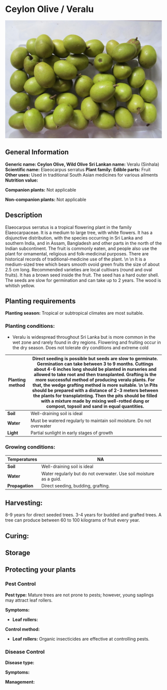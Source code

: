 # Ceylon Olive / Veralu
 ![Ceylon Olive](../../assets/images/Ceylon-Olive_Veralu.jpg "By Gregorvitch - Own work A photograph taken by a Canon Poweshot SX130 IS Digital Camera, CC BY-SA 3.0, https://commons.wikimedia.org/w/index.php?curid=16228511")

## General Information
**Generic name: Ceylon Olive, Wild Olive**
**Sri Lankan name:** Veralu (Sinhala) 
**Scientific name:** Elaeocarpus serratus 
**Plant family:** 
**Edible parts:** Fruit
**Other uses:** Used in traditional South Asian medicines for various ailments
**Nutrition value:**

**Companion plants:** Not applicable

**Non-companion plants:** Not applicable

## Description
 Elaeocarpus serratus is a tropical flowering plant in the family Elaeocarpaceae. It is a medium to large tree, with white flowers. It has a disjunctive distribution, with the species occurring in Sri Lanka and southern India, and in Assam, Bangladesh and other parts in the north of the Indian subcontinent. The fruit is commonly eaten, and people also use the plant for ornamental, religious and folk-medicinal purposes. There are historical records of traditional-medicine use of the plant. \n  \n It is a medium-sized tree which bears smooth ovoid green fruits the size of about 2.5 cm long. Recommended varieties are local cultivars (round and oval fruits). It has a brown seed inside the fruit. The seed has a hard outer shell. The seeds are slow for germination and can take up to 2 years. The wood is whitish yellow.

## Planting requirements

**Planting season:** Tropical or subtropical climates are most suitable. 

### Planting conditions:
- Veralu is widespread throughout Sri Lanka but is more common in the wet zone and rarely found in dry regions. Flowering and fruiting occur in the dry season. Does not tolerate dry conditions and extreme cold

| Planting method | **Direct seeding is possible but seeds are slow to germinate. Germination can take between 3 to 9 months. Cuttings about 4-6 inches long should be planted in nurseries and allowed to take root and then transplanted. Grafting is the more successful method of producing veralu plants. For that, the wedge grafting method is more suitable.**  \n  \n **Pits should be prepared with a distance of 2-3 meters between the plants for transplatnting. Then the pits should be filled with a mixture made by mixing well-rotted dung or compost, topsoil and sand in equal quantities.**  |
|----|----|
| **Soil** | Well-draining soil is ideal |
| **Water** | Must be watered regularly to maintain soil moisture. Do not overwater |
| **Light** | Partial sunlight in early stages of growth |

 
### Growing conditions:
| Temperatures | NA |
|----|----|
| **Soil** |  Well-draining soil is ideal |
| **Water** | Water regularly but do not overwater. Use soil moisture as a guid. |
| **Propagation** | Direct seeding, budding, grafting. |

## Harvesting:
8-9 years for direct seeded trees. 3-4 years for budded and grafted trees. A tree can produce between 60 to 100 kilograms of fruit every year. 

## Curing:

## Storage

## Protecting your plants
### Pest Control
**Pest type:** Mature trees are not prone to pests; however, young saplings may attract leaf rollers.

**Symptoms:**
- **Leaf rollers:**

**Control method:**
- **Leaf rollers:** Organic insecticides are effective at controlling pests.


### Disease Control
**Disease type:** 

**Symptoms:**

**Management:**
